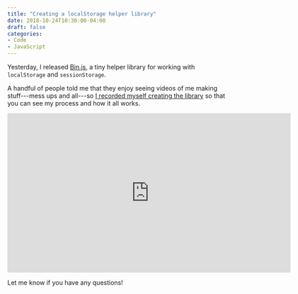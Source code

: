 ```yaml
---
title: "Creating a localStorage helper library"
date: 2018-10-24T10:30:00-04:00
draft: false
categories:
- Code
- JavaScript
---
```


Yesterday, I released [Bin.js](https://github.com/cferdinandi/bin), a tiny helper library for working with `localStorage` and `sessionStorage`.

A handful of people told me that they enjoy seeing videos of me making stuff---mess ups and all---so [I recorded myself creating the library](https://vimeo.com/296882879) so that you can see my process and how it all works.

<div class="fluid-vids"><iframe src="https://player.vimeo.com/video/296882879?color=0088cc&title=0&byline=0&portrait=0" width="640" height="360" frameborder="0" webkitallowfullscreen mozallowfullscreen allowfullscreen></iframe></div>

Let me know if you have any questions!